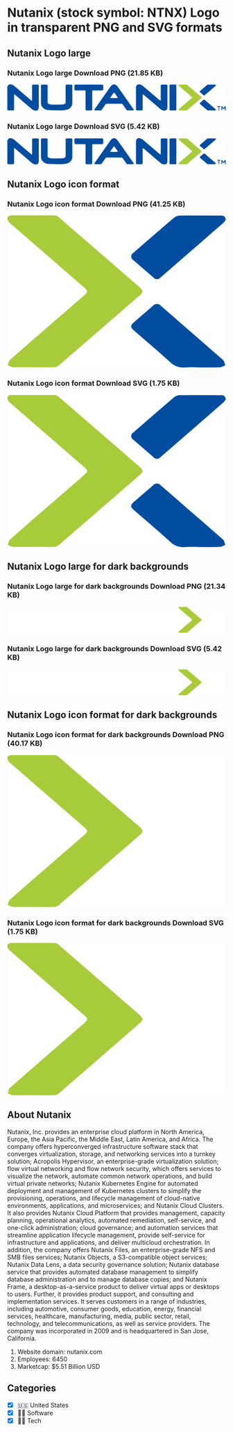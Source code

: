 # Nutanix (stock symbol: NTNX) Logo in transparent PNG and SVG formats

## Nutanix Logo large

### Nutanix Logo large Download PNG (21.85 KB)

![Nutanix Logo large Download PNG (21.85 KB)](/img/orig/NTNX_BIG-5e61fe7f.png)

### Nutanix Logo large Download SVG (5.42 KB)

![Nutanix Logo large Download SVG (5.42 KB)](/img/orig/NTNX_BIG-72233acf.svg)

## Nutanix Logo icon format

### Nutanix Logo icon format Download PNG (41.25 KB)

![Nutanix Logo icon format Download PNG (41.25 KB)](/img/orig/NTNX-b2735806.png)

### Nutanix Logo icon format Download SVG (1.75 KB)

![Nutanix Logo icon format Download SVG (1.75 KB)](/img/orig/NTNX-23bfec51.svg)

## Nutanix Logo large for dark backgrounds

### Nutanix Logo large for dark backgrounds Download PNG (21.34 KB)

![Nutanix Logo large for dark backgrounds Download PNG (21.34 KB)](/img/orig/NTNX_BIG.D-0c77e2cd.png)

### Nutanix Logo large for dark backgrounds Download SVG (5.42 KB)

![Nutanix Logo large for dark backgrounds Download SVG (5.42 KB)](/img/orig/NTNX_BIG.D-840e4597.svg)

## Nutanix Logo icon format for dark backgrounds

### Nutanix Logo icon format for dark backgrounds Download PNG (40.17 KB)

![Nutanix Logo icon format for dark backgrounds Download PNG (40.17 KB)](/img/orig/NTNX.D-904d4ee3.png)

### Nutanix Logo icon format for dark backgrounds Download SVG (1.75 KB)

![Nutanix Logo icon format for dark backgrounds Download SVG (1.75 KB)](/img/orig/NTNX.D-017a4015.svg)

## About Nutanix

Nutanix, Inc. provides an enterprise cloud platform in North America, Europe, the Asia Pacific, the Middle East, Latin America, and Africa. The company offers hyperconverged infrastructure software stack that converges virtualization, storage, and networking services into a turnkey solution; Acropolis Hypervisor, an enterprise-grade virtualization solution; flow virtual networking and flow network security, which offers services to visualize the network, automate common network operations, and build virtual private networks; Nutanix Kubernetes Engine for automated deployment and management of Kubernetes clusters to simplify the provisioning, operations, and lifecycle management of cloud-native environments, applications, and microservices; and Nutanix Cloud Clusters. It also provides Nutanix Cloud Platform that provides management, capacity planning, operational analytics, automated remediation, self-service, and one-click administration; cloud governance; and automation services that streamline application lifecycle management, provide self-service for infrastructure and applications, and deliver multicloud orchestration. In addition, the company offers Nutanix Files, an enterprise-grade NFS and SMB files services; Nutanix Objects, a S3-compatible object services; Nutanix Data Lens, a data security governance solution; Nutanix database service that provides automated database management to simplify database administration and to manage database copies; and Nutanix Frame, a desktop-as-a-service product to deliver virtual apps or desktops to users. Further, it provides product support, and consulting and implementation services. It serves customers in a range of industries, including automotive, consumer goods, education, energy, financial services, healthcare, manufacturing, media, public sector, retail, technology, and telecommunications, as well as service providers. The company was incorporated in 2009 and is headquartered in San Jose, California.

1. Website domain: nutanix.com
2. Employees: 6450
3. Marketcap: $5.51 Billion USD


## Categories
- [x] 🇺🇸 United States
- [x] 👨‍💻 Software
- [x] 👩‍💻 Tech
